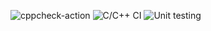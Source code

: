 ![cppcheck-action](https://github.com/99003181/applied_sdlc/workflows/cppcheck-action/badge.svg)
![C/C++ CI](https://github.com/99003181/applied_sdlc/workflows/C/C++%20CI/badge.svg)
![Unit testing](https://github.com/99003181/applied_sdlc/workflows/Unit%20testing/badge.svg)
